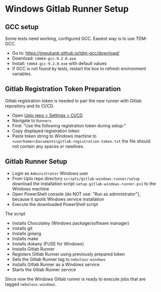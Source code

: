 # Windows Gitlab Runner Setup

## GCC setup

Some tests need working, configured GCC.
Easiest way is to use TDM-GCC.

- Go to: https://jmeubank.github.io/tdm-gcc/download/
- Download: `tdm64-gcc-9.2.0.exe` 
- Install: `tdm64-gcc-9.2.0.exe` with default values
- If GCC is not found by tests,
  restart the box to refresh environment variables.

## Gitlab Registration Token Preparation

Gitlab registration token is needed to pair the new runner with Gitlab repository and its CI/CD.

- Open [Uplo repo > Settings > CI/CD](https://github.com/uplo-tech/uplo/-/settings/ci_cd)
- Navigate to `Runners`
- Find: "Use the following registration token during setup:" 
- Copy displayed registration token
- Paste token string to Windows machine to
  `<userhome>\Documents\gitlab-registration-token.txt`
  the file should not contain any spaces or newlines.

## Gitlab Runner Setup

- Login as `Administrator` Windows user
- From Uplo repo directory `scripts/gitlab-windows-runner/setup`
  download the installation script `setup-gitlab-windows-runner.ps1`
  to the Windows machine
- Open PowerShell console (do NOT use: "Run as administrator"),
  because it spoils Windows service installation
- Execute the downloaded PowerShell script

The script

- Installs Chocolatey (Windows package/software manager)
- installs git
- Installs golang
- Installs make
- Installs dokany (FUSE for Windows)
- Installs Gitlab Runner
- Registers Gitlab Runner using previously prepared token
- Sets the Gitlab Runner tag to `nebulous-windows`
- Installs Gitlab Runner as a Windows service
- Starts the Gitlab Runner service

Since now the Windows Gitlab runner is ready to execute jobs
that are tagged `nebulous-windows`.